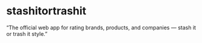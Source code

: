 # stashitortrashit
“The official web app for rating brands, products, and companies — stash it or trash it style.”
